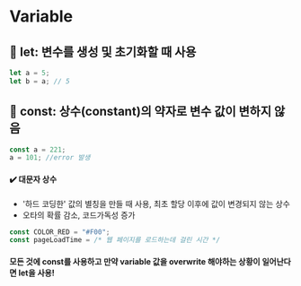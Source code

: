 # Variable

## 📌 let: 변수를 생성 및 초기화할 때 사용
```js
let a = 5;
let b = a; // 5
```
## 📌 const: 상수(constant)의 약자로 변수 값이 변하지 않음
```js
const a = 221;
a = 101; //error 발생
```
#### ✔️ 대문자 상수
* '하드 코딩한' 값의 별칭을 만들 때 사용, 최초 할당 이후에 값이 변경되지 않는 상수 
* 오타의 확률 감소, 코드가독성 증가
```js
const COLOR_RED = "#F00";
const pageLoadTime = /* 웹 페이지를 로드하는데 걸린 시간 */
```
#### 모든 것에 const를 사용하고 만약 variable 값을 overwrite 해야하는 상황이 일어난다면 let을 사용!


